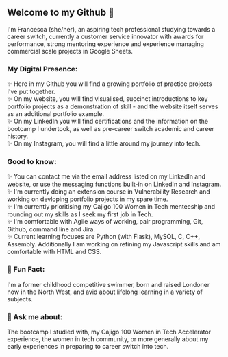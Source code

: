 ## Welcome to my Github 👋
I'm Francesca (she/her), an aspiring tech professional studying towards a career switch, currently a customer service innovator with awards for performance, strong mentoring experience and experience managing commercial scale projects in Google Sheets. <br />
### My Digital Presence:
✨ Here in my Github you will find a growing portfolio of practice projects I've put together. <br />
✨ On my website, you will find visualised, succinct introductions to key portfolio projects as a demonstration of skill - and the website itself serves as an additional portfolio example. <br />
✨ On my LinkedIn you will find certifications and the information on the bootcamp I undertook, as well as pre-career switch academic and career history. <br />
✨ On my Instagram, you will find a little around my journey into tech. <br />
### Good to know:
✨ You can contact me via the email address listed on my LinkedIn and website, or use the messaging functions built-in on LinkedIn and Instagram. <br />
✨ I'm currently doing an extension course in Vulnerability Research and working on devloping portfolio projects in my spare time. <br />
✨ I'm currently prioritising my Cajigo 100 Women in Tech menteeship and rounding out my skills as I seek my first job in Tech. <br />
✨ I'm comfortable with Agile ways of working, pair programming, Git, Github, command line and Jira. <br />
✨ Current learning focuses are Python (with Flask), MySQL, C, C++, Assembly. Additionally I am working on refining my Javascript skills and am comfortable with HTML and CSS. <br />
### 🌱 Fun Fact:
I'm a former childhood competitive swimmer, born and raised Londoner now in the North West, and avid about lifelong learning in a variety of subjects. <br />
### 💬 Ask me about:
The bootcamp I studied with, my Cajigo 100 Women in Tech Accelerator experience, the women in tech community, or more generally about my early experiences in preparing to career switch into tech. <br />
<br />
<!--
**francescatynan/francescatynan** is a ✨ _special_ ✨ repository because its `README.md` (this file) appears on your GitHub profile.

